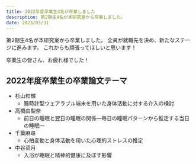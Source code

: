 ```yaml
---
title: 2022年度卒業生4名が卒業しました
description: 第2期生4名が本研究室から卒業しました。
date: 2023/03/31
---
```


第2期生4名が本研究室から卒業しました。
全員が就職先を決め、新たなステージに進みます。
これからも頑張ってほしいと思います！

卒業生の皆さん、お疲れ様でした！

## 2022年度卒業生の卒業論文テーマ

- 杉山和輝
  - 腕時計型ウェアラブル端末を用いた身体活動に対する介入の検討
- 高橋由梨奈
  - 前日の睡眠と翌日の睡眠の関係―毎日の睡眠パターンから推定する当日の睡眠―
- 千葉麻尋
  - 心拍変動と身体活動を用いた心理的ストレスの推定
- 中谷菜月
  - 入浴が睡眠と精神的健康に及ぼす影響
